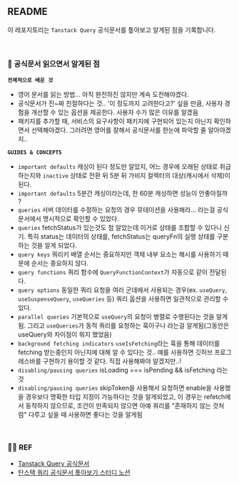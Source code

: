## README

이 레포지토리는 `Tanstack Query` 공식문서를 톺아보고 알게된 점을 기록합니다.

<br/>

### 👀 공식문서 읽으면서 알게된 점

**`전체적으로 배운 것`**

- 영어 문서를 읽는 방법... 아직 완전하진 않지만 계속 도전해야겠다.
- 공식문서가 진~짜 친절하다는 것.. '이 정도까지 고려한다고?' 싶을 만큼, 사용자 경험을 개선할 수 있는 옵션을 제공한다. 사용자 수가 많은 이유를 알겠음
- 패키지를 추가할 때, 서비스의 요구사항이 패키지에 구현되어 있는지 아닌지 확인하면서 선택해야겠다. 그러려면 영어를 잘해서 공식문서를 한눈에 파악할 줄 알아야겠지..

**`GUIDES & CONCEPTS`**

- `important defaults` 캐싱이 된다 정도만 알았지, 어느 경우에 오래된 상태로 취급하는지와 `inactive` 상태로 전환 뒤 5분 뒤 가비지 컬렉터의 대상(캐시에서 삭제)이 된다.
- `important defaults` 5분간 캐싱이라는데, 한 60분 캐싱하면 성능이 안좋아질까 ?
- `queries` 서버 데이터를 수정하는 요청의 경우 뮤테이션을 사용해라... 라는걸 공식문서에서 명시적으로 확인할 수 있었다.
- `queries` fetchStatus가 있는것도 첨 알았는데 이거로 상태를 조합할 수 있다니 신기. 특히 status는 데이터의 상태를, fetchStatus는 queryFn의 실행 상태를 구분하는 것을 알게 되었다.
- `query keys` 쿼리키 배열 순서는 중요하지만 객체 내부 요소는 해시를 사용하기 때문에 순서는 중요하지 않다.
- `query functions` 쿼리 함수에 `QueryFunctionContext`가 자동으로 같이 전달된다.
- `query options` 동일한 쿼리 요청을 여러 군데에서 사용되는 경우(ex. `useQuery`, `useSuspenseQuery`, `useQueries` 등) 쿼리 옵션을 사용하면 일관적으로 관리할 수 있다.
- `parallel queries` 기본적으로 `useQuery`의 요청이 병렬로 수행된다는 것을 알게됨. 그리고 `useQueries`가 동적 쿼리를 요청하는 훅이구나 라는걸 알게됨(그동안은 useQuery와 차이점이 뭐지 했었음)
- `background fetching indicators` `useIsFetching`라는 훅을 통해 데이터를 fetching 받는중인지 아닌지에 대해 알 수 있다는 것.. 얘를 사용하면 깃허브 프로그레스바를 구현하기 용이할 것 같다. 직접 사용해봐야 알겠지만..!
- `disabling/pausing queries` isLoading === isPending && isFetching 라는 것
- `disabling/pausing queries` skipToken을 사용해서 요청하면 enable을 사용했을 경우보다 명확한 타입 지정이 가능하다는 것을 알게되었고, 이 경우는 refetch에서 동작하지 않으므로, 조건이 만족되지 않으면 아예 쿼리를 "존재하지 않는 것처럼" 다루고 싶을 때 사용하면 좋다는 것을 알게됨

<br/>

### 🙇‍♀️ REF

- [Tanstack Query 공식문서](https://tanstack.com/query/latest)
- [탄스택 쿼리 공식문서 톺아보기 스터디 노션](https://tanstackquery.notion.site/?v=1ce2522077a080279f6f000c4afae6c6&pvs=74)
